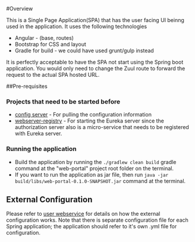 #Overview

This is a Single Page Application(SPA) that has the user facing UI beinng used in the application. It uses the following technologies
* Angular - (base, routes)
* Bootstrap for CSS and layout
* Gradle for build - we could have used grunt/gulp instead

It is perfectly acceptable to have the SPA not start using the Spring boot application. You would only need to change the Zuul route to forward the request to the actual SPA hosted URL.

##Pre-requisites

### Projects that need to be started before
* [config server](/../../blob/master/config-server/README.md) - For pulling the configuration information
* [webserver-registry](/../../blob/master/eureka-server/README.md) - For starting the Eureka server since the authorization server also is a micro-service that needs to be registered with Eureka server.    

### Running the application
* Build the application by running the `./gradlew clean build` gradle command at the "web-portal" project root folder	on the terminal.
* If you want to run the application as jar file, then run `java -jar build/libs/web-portal-0.1.0-SNAPSHOT.jar` command at the terminal.

## External Configuration
Please refer to [user webservice](/../../blob/master/user-webservice/README.md) for details on how the external configuration works. Note that there is separate configuration file for each Spring application; the application should refer to it's own .yml file for configuration.
